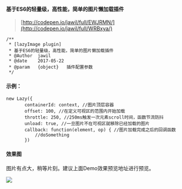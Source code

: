 #### 基于ES6的轻量级，高性能，简单的图片懒加载插件

>[http://codepen.io/jawil/full/EWJRMN/](http://codepen.io/jawil/full/WRBxya/)

 ```
 /**
  * [lazyImage plugin]
  * 基于ES6的轻量级，高性能，简单的图片懒加载插件
  * @Author  jawil
  * @date    2017-05-22
  * @param   {object}   插件配置参数
  */
 ```

#### 示例：

 ```
 new Lazy({
        containerId: context, //图片顶层容器
        offset: 100, //在定义可视区的范围内开始加载
        throttle: 250, //250ms触发一次元素scroll时间，函数节流防抖
        unload: true, //一旦图片不在可视区就移除已经加载的图片
        callback: function(element, op) { //图片加载完成之后的回调函数
            //doSomething
        })
 ```

#### 效果图

图片有点大，稍等片刻。建议上面Demo效果预览地址进行预览。

![](http://oo2r9rnzp.bkt.clouddn.com/2017-04-08%2022.39.33.gif)


